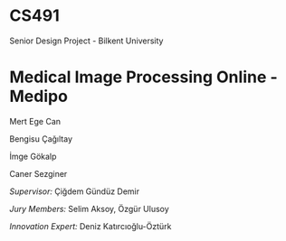 # CS491
Senior Design Project - Bilkent University

# Medical Image Processing Online - Medipo

Mert Ege Can

Bengisu Çağıltay

İmge Gökalp

Caner Sezginer




*Supervisor:* Çiğdem Gündüz Demir

*Jury Members:* Selim Aksoy, Özgür Ulusoy

*Innovation Expert:* Deniz Katırcıoğlu-Öztürk

